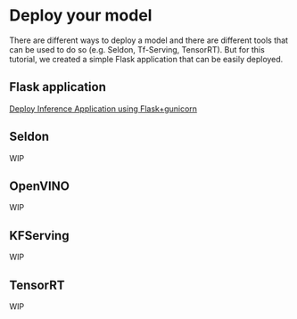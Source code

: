 # Deploy your model

There are different ways to deploy a model and there are different tools that can be used to do so (e.g. Seldon, Tf-Serving, TensorRT). But for this tutorial,  we created a simple Flask application that can be easily deployed.

## Flask application

[Deploy Inference Application using Flask+gunicorn](./model-deployment/flask-application.md)

## Seldon

WIP

## OpenVINO

WIP

## KFServing

WIP

## TensorRT

WIP

